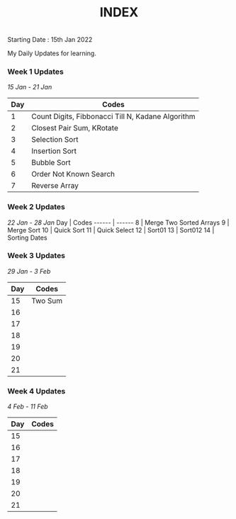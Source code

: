 <h1 align="center">INDEX</h1>

<br/>
Starting Date : 15th Jan 2022

My Daily Updates for learning.

### **Week 1 Updates**  
_15 Jan - 21 Jan_


Day    | Codes
------ | ------
1      | Count Digits, Fibbonacci Till N, Kadane Algorithm
2      | Closest Pair Sum, KRotate
3      | Selection Sort
4      | Insertion Sort
5      | Bubble Sort 
6      | Order Not Known Search
7      | Reverse Array

### **Week 2 Updates**  
_22 Jan - 28 Jan_
Day     | Codes
------  | ------
8       | Merge Two Sorted Arrays
9       | Merge Sort
10      | Quick Sort
11      | Quick Select
12      | Sort01
13      | Sort012
14      | Sorting Dates



### **Week 3 Updates**  

_29 Jan - 3 Feb_

Day     | Codes
------  | ------
15      |  Two Sum
16      | 
17      | 
18      | 
19      | 
20      |
21      |

### **Week 4 Updates**  

_4 Feb - 11 Feb_

Day     | Codes
------  | ------
15      |  
16      | 
17      | 
18      | 
19      | 
20      |
21      |
